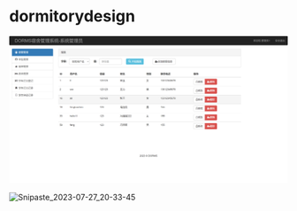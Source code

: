 # dormitorydesign



![Snipaste_2023-07-27_20-34-27](./assets/Snipaste_2023-07-27_20-34-27.png)

![Snipaste_2023-07-27_20-33-45](./assets/Snipaste_2023-07-27_20-33-45.png)
